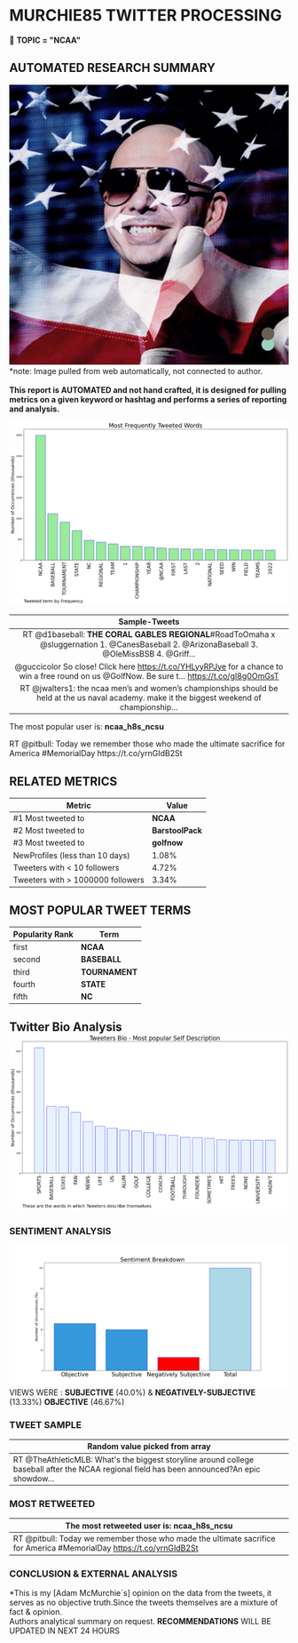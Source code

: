 # MURCHIE85 TWITTER PROCESSING 
&#x1F34E; **TOPIC = "NCAA"**

## AUTOMATED RESEARCH SUMMARY

![image](assets/2022-05-30hashtagImage.png)*note: Image pulled from web automatically, not connected to author.
<br></br>
<b> This report is AUTOMATED and not hand crafted, it is designed for pulling metrics on a given keyword or hashtag and performs a series of reporting and analysis.</b>



![image](assets/2022-05-30TWEETS.png)



|                **Sample-Tweets**        |
| :-------------: |
| RT @d1baseball: 𝐓𝐇𝐄 𝐂𝐎𝐑𝐀𝐋 𝐆𝐀𝐁𝐋𝐄𝐒 𝐑𝐄𝐆𝐈𝐎𝐍𝐀𝐋#RoadToOmaha x @sluggernation 1. @CanesBaseball 2. @ArizonaBaseball 3. @OleMissBSB 4. @Griff… |
| @guccicolor So close! Click here https://t.co/YHLyyRPJye for a chance to win a free round on us @GolfNow. Be sure t… https://t.co/gI8g0OmGsT |
| RT @jwalters1: the ncaa men’s and women’s championships should be held at the us naval academy. make it the biggest weekend of championship… |

The most popular user is: **ncaa_h8s_ncsu**
<div class="alert alert-block alert-danger"> RT @pitbull: Today we remember those who made the ultimate sacrifice for America #MemorialDay https://t.co/yrnGIdB2St</div>

## RELATED METRICS<br>
| Metric | Value |
| ------------- | ------------- |
| #1 Most tweeted to  | **NCAA** |
| #2 Most tweeted to  | **BarstoolPack** |
| #3 Most tweeted to  | **golfnow** |
| NewProfiles (less than 10 days) | 1.08%  |
| Tweeters with < 10 followers  | 4.72%|
| Tweeters with > 1000000 followers  | 3.34%  |



## MOST POPULAR TWEET TERMS 


| Popularity Rank  | Term |
| ------------- | ------------- |
| first  | **NCAA**  |
| second  | **BASEBALL**  |
| third  | **TOURNAMENT** |
| fourth  | **STATE**  |
| fifth  | **NC**  |


## Twitter Bio Analysis![image](assets/2022-05-30BIO.png)
### SENTIMENT ANALYSIS
![image](assets/2022-05-30sentiment.png)
VIEWS WERE : **SUBJECTIVE**  (40.0%) & **NEGATIVELY-SUBJECTIVE** (13.33%) **OBJECTIVE** (46.67%)

### TWEET SAMPLE 
| Random value picked from array |
| ------------- |
|RT @TheAthleticMLB: What's the biggest storyline around college baseball after the NCAA regional field has been announced?An epic showdow… |

### MOST RETWEETED 

| The most retweeted user is: **ncaa_h8s_ncsu**  |
| ------------- |
| RT @pitbull: Today we remember those who made the ultimate sacrifice for America #MemorialDay https://t.co/yrnGIdB2St |

### CONCLUSION & EXTERNAL ANALYSIS

*This is my [Adam McMurchie`s] opinion on the data from the tweets, it serves as no objective truth.Since the tweets themselves are a mixture of fact & opinion.<br>
Authors analytical summary on request.
**RECOMMENDATIONS** WILL BE UPDATED IN NEXT  24 HOURS <br>